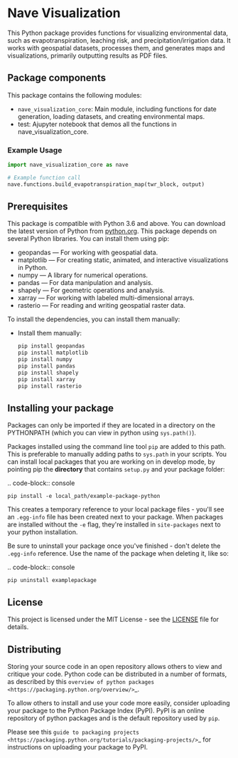 # Nave Visualization

This Python package provides functions for visualizing environmental data, such as evapotranspiration, leaching risk, and precipitation/irrigation data. It works with geospatial datasets, processes them, and generates maps and visualizations, primarily outputting results as PDF files.

## Package components

This package contains the following modules:

- `nave_visualization_core`: Main module, including functions for date generation, loading datasets, and creating environmental maps.
- test: Ajupyter notebook that demos all the functions in nave_visualization_core.



### Example Usage

```python
import nave_visualization_core as nave

# Example function call
nave.functions.build_evapotranspiration_map(twr_block, output)

```


Prerequisites
-----
This package is compatible with Python 3.6 and above. You can download the latest version of Python from [python.org](https://www.python.org/downloads/).
This package depends on several Python libraries. You can install them using pip:

- geopandas — For working with geospatial data.
- matplotlib — For creating static, animated, and interactive visualizations in Python.
- numpy — A library for numerical operations.
- pandas — For data manipulation and analysis.
- shapely — For geometric operations and analysis.
- xarray — For working with labeled multi-dimensional arrays.
- rasterio — For reading and writing geospatial raster data.

To install the dependencies, you can install them manually:
 - Install them manually:

     ```bash
     pip install geopandas 
     pip install matplotlib 
     pip install numpy 
     pip install pandas 
     pip install shapely 
     pip install xarray 
     pip install rasterio
     ```


Installing your package
-----------------------

Packages can only be imported if they are located in a directory on the PYTHONPATH (which you can view in python using ``sys.path()``).

Packages installed using the command line tool ``pip`` are added to this path.
This is preferable to manually adding paths to ``sys.path`` in your scripts.
You can install local packages that you are working on in develop mode, by pointing pip the **directory** that contains `setup.py` and your package folder:

.. code-block:: console

    pip install -e local_path/example-package-python

This creates a temporary reference to your local package files - you'll see an `.egg-info` file has been created next to your package.
When packages are installed without the ``-e`` flag, they're installed in `site-packages` next to your python installation.

Be sure to uninstall your package once you've finished - don't delete the `.egg-info` reference.
Use the name of the package when deleting it, like so:

.. code-block:: console

    pip uninstall examplepackage






License
-------
This project is licensed under the MIT License - see the [LICENSE](LICENSE) file for details.

Distributing
------------

Storing your source code in an open repository allows others to view and critique your code. Python code can be distributed in a number of formats, as described by this `overview of python packages <https://packaging.python.org/overview/>`_.

To allow others to install and use your code more easily, consider uploading your package to the Python Package Index (PyPI).
PyPI is an online repository of python packages and is the default repository used by ``pip``.

Please see this `guide to packaging projects <https://packaging.python.org/tutorials/packaging-projects/>`_ for instructions on uploading your package to PyPI.